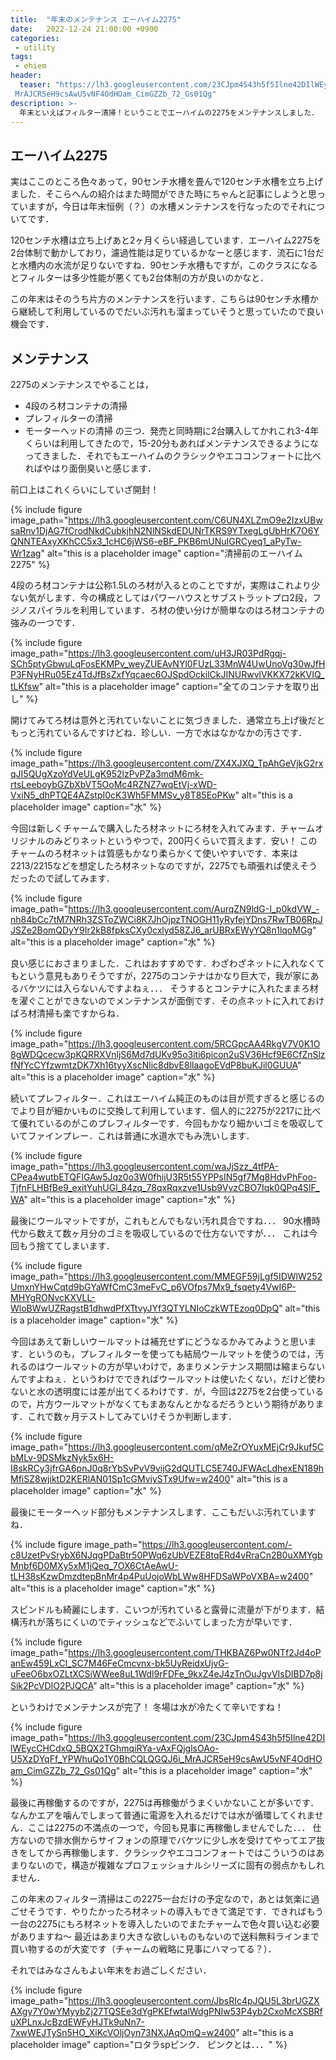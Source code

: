 ```yaml
---
title:  "年末のメンテナンス エーハイム2275"
date:   2022-12-24 21:00:00 +0900
categories: 
 - utility
tags:
 - ehiem
header:
  teaser: "https://lh3.googleusercontent.com/23CJpm4S43h5f5Ilne42DIlWEycCHCdxQ_5BQX2TGhmqiRYa-vAxFQjglsOAo-U5XzDYqFf_YPWhuQo1Y0BhCQLQGQJ6i_\
 MrAJCR5eH9csAwU5vNF4OdHOam_CimGZZb_72_Gs01Qg"
description: >-
  年末といえばフィルター清掃！ということでエーハイムの2275をメンテナンスしました．
---
```


## エーハイム2275

実はここのところ色々あって，90センチ水槽を畳んで120センチ水槽を立ち上げました．そこらへんの紹介はまた時間ができた時にちゃんと記事にしようと思っていますが，今日は年末恒例（？）の水槽メンテナンスを行なったのでそれについてです．

120センチ水槽は立ち上げあと2ヶ月くらい経過しています．エーハイム2275を2台体制で動かしており，濾過性能は足りているかなーと感じます．流石に1台だと水槽内の水流が足りないですね．90センチ水槽もですが，このクラスになるとフィルターは多少性能が悪くても2台体制の方が良いのかなと．

この年末はそのうち片方のメンテナンスを行います．こちらは90センチ水槽から継続して利用しているのでだいぶ汚れも溜まっていそうと思っていたので良い機会です．

## メンテナンス

2275のメンテナンスでやることは，
 - 4段のろ材コンテナの清掃
 - プレフィルターの清掃
 - モーターヘッドの清掃
の三つ．発売と同時期に2台購入してかれこれ3-4年くらいは利用してきたので，15-20分もあればメンテナンスできるようになってきました．それでもエーハイムのクラシックやエココンフォートに比べればやはり面倒臭いと感じます．

前口上はこれくらいにしていざ開封！

{% include figure image_path="https://lh3.googleusercontent.com/C6UN4XLZmO9e2IzxUBwsaRnv1DjAG7fCrodNkdCubkjhN2NlNSkdEDUNrTKRS9YTxegLgUbHrK7O6YQNNTEAxyXKhCC5x3_1cHC6jWS6-eBF_PKB6mUNuIGRCyeq1_aPyTw-Wr1zag" alt="this is a placeholder image" caption="清掃前のエーハイム2275" %}


4段のろ材コンテナは公称1.5Lのろ材が入るとのことですが，実際はこれより少ない気がします．今の構成としてはパワーハウスとサブストラットプロ2段，フジノスパイラルを利用しています．ろ材の使い分けが簡単なのはろ材コンテナの強みの一つです．

{% include figure image_path="https://lh3.googleusercontent.com/uH3JR03PdRgqj-SCh5ptyGbwuLqFosEKMPv_weyZUEAvNYl0FUzL33MnW4UwUnoVg30wJfHP3FNyHRu05Ez4TdJfBsZxfYqcaec6OJSpdOckilCkJINURwvlVKKX72kKVIQ_tLKfsw" alt="this is a placeholder image" caption="全てのコンテナを取り出し" %}

開けてみてろ材は意外と汚れていないことに気づきました．通常立ち上げ後だともっと汚れているんですけどね．珍しい．一方で水はなかなかの汚さです．

{% include figure image_path="https://lh3.googleusercontent.com/ZX4XJXQ_TpAhGeVjkG2rxqJI5QUgXzoYdVeULgK952lzPvPZa3mdM6mk-rtsLeeboybGZbXbVT5OoMc4RZNZ7wqEtVj-xWD-VxiN5_dhPTQE4AZstpI0cK3Wh5FMMSv_y8T85EoPKw" alt="this is a placeholder image" caption="水" %}


今回は新しくチャームで購入したろ材ネットにろ材を入れてみます．チャームオリジナルのみどりネットというやつで，200円くらいで買えます．安い！ このチャームのろ材ネットは質感もかなり柔らかくて使いやすいです．本来は2213/2215などを想定したろ材ネットなのですが，2275でも頑張れば使えそうだったので試してみます．

{% include figure image_path="https://lh3.googleusercontent.com/AurqZN9ldG-I_p0kdVW_-nh84bCc7tM7NRh3ZSToZWCi8K7JhOjpzTNOGH11yRyfejYDns7RwTB06RpJJSZe2BomQDyY9Ir2kB8fpksCXy0cxlyd58ZJ6_arUBRxEWyYQ8n1lqoMGg" alt="this is a placeholder image" caption="水" %}

良い感じにおさまりました．これはおすすめです．わざわざネットに入れなくてもという意見もありそうですが，2275のコンテナはかなり巨大で，我が家にあるバケツには入らないんですよねぇ．．． そうするとコンテナに入れたままろ材を濯ぐことができないのでメンテナンスが面倒です．その点ネットに入れておけばろ材清掃も楽ですからね．

{% include figure image_path="https://lh3.googleusercontent.com/5RCGpcAA4RkgV7V0K1O8gWDQcecw3pKQRRXVnljS6Md7dUKv95o3iti6picon2uSV36Hcf9E6CfZnSlzfNfYcCYfzwmtzDK7Xh16tyyXscNlic8dbvE8llaagoEVdP8buKJil0GUUA" alt="this is a placeholder image" caption="水" %}


続いてプレフィルター．これはエーハイム純正のものは目が荒すぎると感じるのでより目が細かいものに交換して利用しています．個人的に2275が2217に比べて優れているのがこのプレフィルターです．今回もかなり細かいゴミを吸収していてファインプレー．これは普通に水道水でもみ洗いします．

{% include figure image_path="https://lh3.googleusercontent.com/waJjSzz_4tfPA-CPea4wutbETQFIGAw5Jqz0o3W0fhijU3R5t55YPPsIN5gf7Mg8HdvPhFoo-TjfnFLHBfBe9_exitYuhUGl_84zq_78qxRqxzve1Usb9VvzCBO7Iqk0QPq4SlF_WA" alt="this is a placeholder image" caption="水" %}


最後にウールマットですが，これもとんでもない汚れ具合ですね．．． 90水槽時代から数えて数ヶ月分のゴミを吸収しているので仕方ないですが．．． これは今回もう捨ててしまいます． 

{% include figure image_path="https://lh3.googleusercontent.com/MMEGF59jLgf5IDWlW252UmxnYHwCqtd9bGYaWfCmC3meFvC_p6VOfps7Mx9_fsqety4VwI6P-MHYgRONvcKXVLL-WloBWwUZRagstB1dhwdPfXTtvyJYf3QTYLNIoCzkWTEzoq0DpQ" alt="this is a placeholder image" caption="水" %}


今回はあえて新しいウールマットは補充せずにどうなるかみてみようと思います．というのも，プレフィルターを使っても結局ウールマットを使うのでは，汚れるのはウールマットの方が早いわけで，あまりメンテナンス期間は縮まらないんですよねぇ．というわけでできればウールマットは使いたくない，だけど使わないと水の透明度には差が出てくるわけです．が，今回は2275を2台使っているので，片方ウールマットがなくてもまあなんとかなるだろうという期待があります．これで数ヶ月テストしてみていけそうか判断します．

{% include figure image_path="https://lh3.googleusercontent.com/qMeZrOYuxMEjCr9Jkuf5CbMLv-9DSMkzNyk5x6H-I8skRCy3jfrGA6pnJ0q8rYbSvPvV9vijG2dQUTLC5E740JFWAcLdhexEN189hMfiSZ8wjiktD2KERlAN01Sp1cGMviySTx9Ufw=w2400" alt="this is a placeholder image" caption="水" %}


最後にモーターヘッド部分もメンテナンスします．ここもだいぶ汚れていますね．

{% include figure image_path="https://lh3.googleusercontent.com/-c8UzetPvSrybX6NJqgPDaBtr50PWq6zUbVEZE8tqERd4vRraCn2B0uXMYgbMnbf6D0MXy5xM1jQeq_7OX6CtAeAwU-tLH38sKzwDmzdtepBnMr4p4PuUojoWbLWw8HFDSaWPoVXBA=w2400" alt="this is a placeholder image" caption="水" %}


スピンドルも綺麗にします．こいつが汚れていると露骨に流量が下がります．結構汚れが落ちにくいのでティッシュなどでふいてしまった方が早いです．

{% include figure image_path="https://lh3.googleusercontent.com/THKBAZ6Pw0NTf2Jd4oPanEw459LxCl_SC7M46FeCmcvnx-bk5UyReidxUjvG-uFeeO6bxOZLtXCSiWWee8uL1Wdl9rFDFe_9kxZ4eJ4zTnOuJgvVIsDIBD7p8jSik2PcVDIO2PJQCA" alt="this is a placeholder image" caption="水" %}


というわけでメンテナンスが完了！ 冬場は水が冷たくて辛いですね！ 

{% include figure image_path="https://lh3.googleusercontent.com/23CJpm4S43h5f5Ilne42DIlWEycCHCdxQ_5BQX2TGhmqiRYa-vAxFQjglsOAo-U5XzDYqFf_YPWhuQo1Y0BhCQLQGQJ6i_MrAJCR5eH9csAwU5vNF4OdHOam_CimGZZb_72_Gs01Qg" alt="this is a placeholder image" caption="水" %}


最後に再稼働するのですが，2275は再稼働がうまくいかないことが多いです．なんかエアを噛んでしまって普通に電源を入れるだけでは水が循環してくれません．ここは2275の不満点の一つで，今回も見事に再稼働しませんでした．．． 仕方ないので排水側からサイフォンの原理でバケツに少し水を受けてやってエア抜きをしてから再稼働します．クラシックやエココンフォートではこういうのはあまりないので，構造が複雑なプロフェッショナルシリーズに固有の弱点かもしれません．


この年末のフィルター清掃はこの2275一台だけの予定なので，あとは気楽に過ごせそうです．やりたかったろ材ネットの導入もできて満足です．できればもう一台の2275にもろ材ネットを導入したいのでまたチャームで色々買い込む必要がありますね〜 最近はあまり大きな欲しいものもないので送料無料ラインまで買い物するのが大変です（チャームの戦略に見事にハマってる？）．


それではみなさんもよい年末をお過ごしください．

{% include figure image_path="https://lh3.googleusercontent.com/JbsRIc4pJQU5L3brUGZXAXgy7Y0wYMyybZj27TQSEe3dYgPKEfwtalWdgPNIw53P4yb2CxoMcXSBRfuXPLnxJcBzdEWFyHJTk9uNn7-7xwWEJTySn5HO_XiKcVOljOyn73NXJAqOmQ=w2400" alt="this is a placeholder image" caption="ロタラspピンク． ピンクとは．．．" %}


















